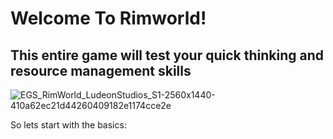 # Welcome To Rimworld!

## This entire game will test your quick thinking and resource management skills

![EGS_RimWorld_LudeonStudios_S1-2560x1440-410a62ec21d44260409182e1174cce2e](https://user-images.githubusercontent.com/122270718/212586199-1ee0c33c-183d-4cf4-ae87-ae4d33b9de38.jpg)

So lets start with the basics:

